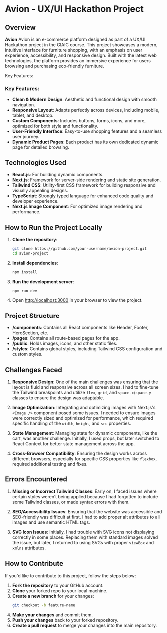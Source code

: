 # Avion - UX/UI Hackathon Project

## Overview

**Avion**  Avion is an e-commerce platform designed as part of a UX/UI Hackathon project in the GIAIC course. This project showcases a modern, intuitive interface for furniture shopping, with an emphasis on user experience, accessibility, and responsive design. Built with the latest web technologies, the platform provides an immersive experience for users browsing and purchasing eco-friendly furniture.

Key Features:

### Key Features:
- **Clean & Modern Design**: Aesthetic and functional design with smooth navigation.
- **Responsive Layout**: Adapts perfectly across devices, including mobile, tablet, and desktop.
- **Custom Components**: Includes buttons, forms, icons, and more, optimized for both style and functionality.
- **User-Friendly Interface**: Easy-to-use shopping features and a seamless user journey.
- **Dynamic Product Pages**: Each product has its own dedicated dynamic page for detailed browsing.

## Technologies Used

- **React.js**: For building dynamic components.
- **Next.js**: Framework for server-side rendering and static site generation.
- **Tailwind CSS**: Utility-first CSS framework for building responsive and visually appealing designs.
- **TypeScript**: Strongly typed language for enhanced code quality and developer experience.
- **Next.js Image Component**: For optimized image rendering and performance.

## How to Run the Project Locally

1. **Clone the repository**:
   ```bash
   git clone https://github.com/your-username/avion-project.git
   cd avion-project
   ```

2. **Install dependencies**:
   ```bash
   npm install
   ```

3. **Run the development server**:
   ```bash
   npm run dev
   ```

4. Open [http://localhost:3000](http://localhost:3000) in your browser to view the project.

## Project Structure

- **/components**: Contains all React components like Header, Footer, HeroSection, etc.
- **/pages**: Contains all route-based pages for the app.
- **/public**: Holds images, icons, and other static files.
- **/styles**: Contains global styles, including Tailwind CSS configuration and custom styles.

## Challenges Faced

1. **Responsive Design**: One of the main challenges was ensuring that the layout is fluid and responsive across all screen sizes. I had to fine-tune the Tailwind breakpoints and utilize `flex`, `grid`, and `space-x`/`space-y` classes to ensure the design was adaptable.
   
2. **Image Optimization**: Integrating and optimizing images with Next.js's `<Image />` component posed some issues. I needed to ensure images were correctly sized and optimized for performance, which required specific handling of the `width`, `height`, and `src` properties.

3. **State Management**: Managing state for dynamic components, like the cart, was another challenge. Initially, I used props, but later switched to React Context for better state management across the app.

4. **Cross-Browser Compatibility**: Ensuring the design works across different browsers, especially for specific CSS properties like `flexbox`, required additional testing and fixes.

## Errors Encountered

1. **Missing or Incorrect Tailwind Classes**: Early on, I faced issues where certain styles weren’t being applied because I had forgotten to include some Tailwind classes, or made syntax errors with them.
   
2. **SEO/Accessibility Issues**: Ensuring that the website was accessible and SEO-friendly was difficult at first. I had to add proper alt attributes to all images and use semantic HTML tags.

3. **SVG Icon Issues**: Initially, I had trouble with SVG icons not displaying correctly in some places. Replacing them with standard images solved the issue, but later, I returned to using SVGs with proper `viewBox` and `xmlns` attributes.

## How to Contribute

If you'd like to contribute to this project, follow the steps below:

1. **Fork the repository** to your GitHub account.
2. **Clone** your forked repo to your local machine.
3. **Create a new branch** for your changes:
   ```bash
   git checkout -b feature-name
   ```
4. **Make your changes** and commit them.
5. **Push your changes** back to your forked repository.
6. **Create a pull request** to merge your changes into the main repository.
